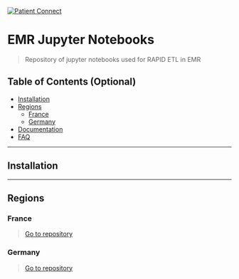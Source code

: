 [![Patient Connect](https://patientconnect.eu/includes/img/Patient-connect-logo.svg)](https://patientconnect.eu)


# EMR Jupyter Notebooks

> Repository of jupyter notebooks used for RAPID ETL in EMR

## Table of Contents (Optional)

- [Installation](#installation)
- [Regions](#regions)
  - [France](#france)
  - [Germany](#germany)
- [Documentation](#documentation)
- [FAQ](#faq)

---

## Installation

---

## Regions

### France
> [Go to repository](https://github.com/patientconnect/emr_jpynbs/FR)

### Germany
> [Go to repository](https://github.com/patientconnect/emr_jpynbs/DE)